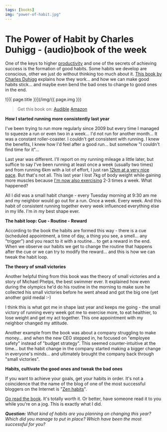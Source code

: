 ```yaml
---
tags: [books]
img: "power-of-habit.jpg"
---
```


# The Power of Habit by Charles Duhigg - (audio)book of the week

One of the keys to higher [productivity][p] and one of the secrets of achieving success is the formation of good habits. Some habits we develop are conscious, other we just do without thinking too much about it. [This book by Charles Duhigg][a] explains how they work... and how we can make good habits stick... and maybe even bend the bad ones to change to good ones in the end.

<!--More-->

![{{ page.title }}](/img/{{ page.img }})

> Get this book on:
  [Audible](https://www.audible.com/pd/B007C64916?tag=sliwinski-20)
  [Amazon](https://www.amazon.com/dp/081298160X?tag=sliwinski-20)

**How I started running more consistently last year**

I've been trying to run more regularly since 2009 but every time I managed to squeeze a run or even two in a week... I'd not run for another month... It was a constant roller-coaster. I couldn't get consistent with running. I knew the benefits, I knew how I'd feel after a good run... but somehow "I couldn't find time for it"...

Last year was different. I'll report on my running mileage a little later, but suffice to say I've been running at least once a week (usually two times) and from running 6km with a lot of effort, I just ran [12km at a very nice pace][i]. But that's not all. This last year I lost 7kg of body weight while gaining more muscles because [I'm now also exercising][e] 2-3 times a week. What happened?

All I did was a small habit change - every Tuesday morning at 9:30 am me and my neighbor would go out for a run. Once a week. Every week. And this habit of consistent running together every week influenced everything else in my life. I'm in my best shape ever.

**The habit loop: Cue - Routine - Reward**

According to the book the habits are formed this way - there is a cue (scheduled appointment, a time of day, a thing you see, a smell... any "trigger") and you react to it with a routine... to get a reward in the end. When we observe our habits we get to change the routine that happens after the cue or we can try to modify the reward... and this is how we can tweak the habit loop.

**The theory of small victories**

Another helpful thing from this book was the theory of small victories and a story of Michael Phelps, the best swimmer ever. It explained how even during the olympics he'd do his routine in the morning to make sure he collected his small victories before he went ahead and got the big one (yet another gold medal :-)

I think this is what got me in shape last year and keeps me going - the small victory of running every week got me to exercise more, to eat healthier, to lose weight and get my act together. This one appointment with my neighbor changed my attitude.

Another example from the book was about a company struggling to make money... and when the new CEO stepped in, he focused on "employee safety" instead of "budget strategy". This seemed counter-intuitive at the time... but the habit change in the company started making a bigger change in everyone's minds... and ultimately brought the company back through "small victories".

**Habits, cultivate the good ones and tweak the bad ones**

If you want to achieve your goals, get your habits in order. It's not a coincidence that the name of the blog of one of the most successful bloggers on the Internet is "[Zen habits][z]".

[Go read the book][a]. It's totally worth it. Or better, have someone read it to you while you're on a jog. This is exactly what I did.

***Question:** What kind of habits are you planning on changing this year? Which did you manage to put in place? Which have been the most successful for you?*

[a]: http://www.audible.com/pd?asin=B007C64916
[z]: http://zenhabits.net/
[e]: http://www.michaelsliwinski.com/fitness-for-busy-professionals-productive-show-36/
[p]: /tag/productivity
[i]: http://Instagr.am/p/UgAdodJ_WI/


[n]: https://michael.gratis/nozbe